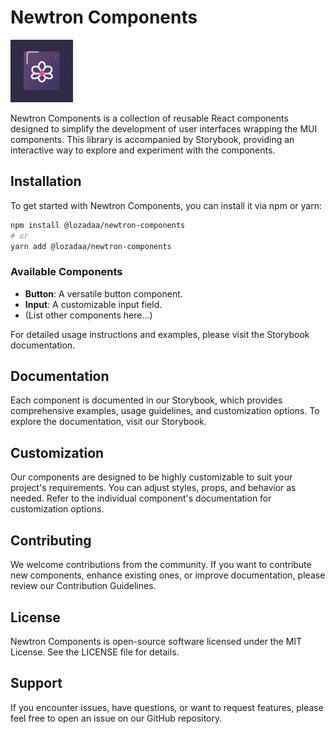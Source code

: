 # Newtron Components

<img src="assets/logo.png" alt="Logo" width="100"/>

Newtron Components is a collection of reusable React components designed to simplify the development of user interfaces wrapping the MUI components. This library is accompanied by Storybook, providing an interactive way to explore and experiment with the components.

## Installation

To get started with Newtron Components, you can install it via npm or yarn:

```bash
npm install @lozadaa/newtron-components
# or
yarn add @lozadaa/newtron-components
```

### Available Components

- **Button**: A versatile button component.
- **Input**: A customizable input field.
- (List other components here...)

For detailed usage instructions and examples, please visit the Storybook documentation.

## Documentation

Each component is documented in our Storybook, which provides comprehensive examples, usage guidelines, and customization options. To explore the documentation, visit our Storybook.

## Customization

Our components are designed to be highly customizable to suit your project's requirements. You can adjust styles, props, and behavior as needed. Refer to the individual component's documentation for customization options.

## Contributing

We welcome contributions from the community. If you want to contribute new components, enhance existing ones, or improve documentation, please review our Contribution Guidelines.

## License

Newtron Components is open-source software licensed under the MIT License. See the LICENSE file for details.

## Support

If you encounter issues, have questions, or want to request features, please feel free to open an issue on our GitHub repository.
